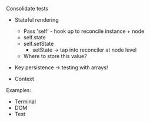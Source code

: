 Consolidate tests

- Stateful rendering
    - Pass 'self' - hook up to reconcile instance + node
    - self.state
    - self.setState
        - setState -> tap into reconciler at node level
    - Where to store this value?

- Key persistence -> testing with arrays!
- Context

Examples:
- Terminal
- DOM
- Test
